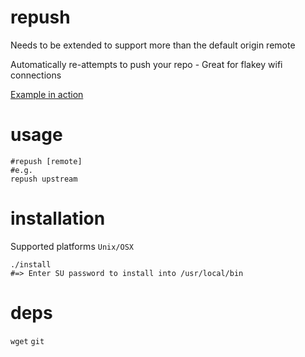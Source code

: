 repush
======

Needs to be extended to support more than the default origin remote


Automatically re-attempts to push your repo - Great for flakey wifi connections

[Example in action](http://showterm.io/3b1dc675b95402234a7f6#fast)

usage
=====

```
#repush [remote]
#e.g.
repush upstream
```

installation
======

Supported platforms `Unix/OSX`

```
./install
#=> Enter SU password to install into /usr/local/bin
```

deps
====

`wget`
`git`
